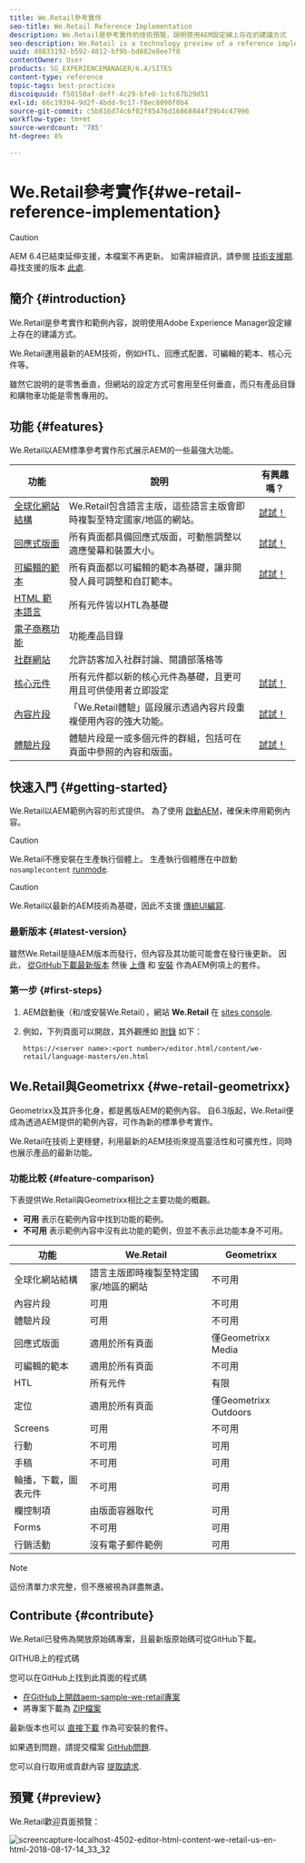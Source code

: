```yaml
---
title: We.Retail參考實作
seo-title: We.Retail Reference Implementation
description: We.Retail是參考實作的技術預覽，說明使用AEM設定線上存在的建議方式
seo-description: We.Retail is a technology preview of a reference implementation that illustrates the recommended way of setting up an online presence with AEM
uuid: d8833192-b592-4812-bf9b-bd882e8ee7f0
contentOwner: User
products: SG_EXPERIENCEMANAGER/6.4/SITES
content-type: reference
topic-tags: best-practices
discoiquuid: f50150af-deff-4c29-bfe0-1cfc67b29d51
exl-id: 66c19394-9d2f-4bdd-9c17-f0ec8090f0b4
source-git-commit: c5b816d74c6f02f85476d16868844f39b4c47996
workflow-type: tm+mt
source-wordcount: '785'
ht-degree: 8%

---
```


# We.Retail參考實作{#we-retail-reference-implementation}

>[!CAUTION]
>
>AEM 6.4已結束延伸支援，本檔案不再更新。 如需詳細資訊，請參閱 [技術支援期](https://helpx.adobe.com//tw/support/programs/eol-matrix.html). 尋找支援的版本 [此處](https://experienceleague.adobe.com/docs/).

## 簡介 {#introduction}

We.Retail是參考實作和範例內容，說明使用Adobe Experience Manager設定線上存在的建議方式。

We.Retail運用最新的AEM技術，例如HTL、回應式配置、可編輯的範本、核心元件等。

雖然它說明的是零售垂直，但網站的設定方式可套用至任何垂直，而只有產品目錄和購物車功能是零售專用的。

## 功能 {#features}

We.Retail以AEM標準參考實作形式展示AEM的一些最強大功能。

| **功能** | **說明** | **有興趣嗎？** |
|---|---|---|
| [全球化網站結構](/help/sites-administering/tc-bp.md) | We.Retail包含語言主版，這些語言主版會即時複製至特定國家/地區的網站。 | [試試！](/help/sites-developing/we-retail-globalized-site-structure.md) |
| [回應式版面](/help/sites-authoring/responsive-layout.md) | 所有頁面都具備回應式版面，可動態調整以適應螢幕和裝置大小。 | [試試！](/help/sites-developing/we-retail-responsive-layout.md) |
| [可編輯的範本](/help/sites-developing/page-templates-editable.md) | 所有頁面都以可編輯的範本為基礎，讓非開發人員可調整和自訂範本。 | [試試！](/help/sites-developing/we-retail-editable-templates.md) |
| [HTML 範本語言](https://helpx.adobe.com/experience-manager/htl/user-guide.html) | 所有元件皆以HTL為基礎 |  |
| [電子商務功能](/help/sites-developing/ecommerce.md) | 功能產品目錄 |  |
| [社群網站](/help/communities/overview.md) | 允許訪客加入社群討論、閱讀部落格等 |  |
| [核心元件](https://experienceleague.adobe.com/docs/experience-manager-core-components/using/introduction.html) | 所有元件都以新的核心元件為基礎，且更可用且可供使用者立即設定 | [試試！](/help/sites-developing/we-retail-core-components.md) |
| [內容片段](/help/assets/content-fragments.md) | 「We.Retail體驗」區段展示透過內容片段重複使用內容的強大功能。 | [試試！](/help/sites-developing/we-retail-content-fragments.md) |
| [體驗片段](/help/sites-authoring/experience-fragments.md) | 體驗片段是一或多個元件的群組，包括可在頁面中參照的內容和版面。 | [試試！](/help/sites-developing/we-retail-experience-fragments.md) |

## 快速入門 {#getting-started}

We.Retail以AEM範例內容的形式提供。 為了使用 [啟動AEM](/help/sites-deploying/deploy.md#getting-started)，確保未停用範例內容。

>[!CAUTION]
>
>We.Retail不應安裝在生產執行個體上。 生產執行個體應在中啟動 `nosamplecontent` [runmode](/help/sites-deploying/configure-runmodes.md).

>[!CAUTION]
>
>We.Retail以最新的AEM技術為基礎，因此不支援 [傳統UI編寫](/help/sites-classic-ui-authoring/home.md).

### 最新版本 {#latest-version}

雖然We.Retail是隨AEM版本而發行，但內容及其功能可能會在發行後更新。 因此， [從GitHub下載最新版本](https://github.com/Adobe-Marketing-Cloud/aem-sample-we-retail/releases) 然後 [上傳](/help/sites-administering/package-manager.md#uploading-packages-from-your-file-system) 和 [安裝](/help/sites-administering/package-manager.md#installing-packages) 作為AEM例項上的套件。

### 第一步 {#first-steps}

1. AEM啟動後（和/或安裝We.Retail），網站 **We.Retail** 在 [sites console](/help/sites-authoring/basic-handling.md#global-navigation).
1. 例如，下列頁面可以開啟，其外觀應如 [附錄](#appendix) 如下：

   `https://<server name>:<port number>/editor.html/content/we-retail/language-masters/en.html`

## We.Retail與Geometrixx {#we-retail-geometrixx}

Geometrixx及其許多化身，都是舊版AEM的範例內容。 自6.3版起，We.Retail便成為透過AEM提供的範例內容，可作為新的標準參考實作。

We.Retail在技術上更穩健，利用最新的AEM技術來提高靈活性和可擴充性，同時也展示產品的最新功能。

### 功能比較 {#feature-comparison}

下表提供We.Retail與Geometrixx相比之主要功能的概觀。

* **可用** 表示在範例內容中找到功能的範例。
* **不可用** 表示範例內容中沒有此功能的範例，但並不表示此功能本身不可用。

| **功能** | **We.Retail** | **Geometrixx** |
|---|---|---|
| 全球化網站結構 | 語言主版即時複製至特定國家/地區的網站 | 不可用 |
| 內容片段 | 可用 | 不可用 |
| 體驗片段 | 可用 | 不可用 |
| 回應式版面 | 適用於所有頁面 | 僅Geometrixx Media |
| 可編輯的範本 | 適用於所有頁面 | 不可用 |
| HTL | 所有元件 | 有限 |
| 定位 | 適用於所有頁面 | 僅Geometrixx Outdoors |
| Screens | 可用 | 不可用 |
| 行動 | 不可用 | 可用 |
| 手稿 | 不可用 | 可用 |
| 輪播，下載，圖表元件 | 不可用 | 可用 |
| 欄控制項 | 由版面容器取代 | 可用 |
| Forms | 不可用 | 可用 |
| 行銷活動 | 沒有電子郵件範例 | 可用 |

>[!NOTE]
>
>這份清單力求完整，但不應被視為詳盡無遺。

## Contribute {#contribute}

We.Retail已發佈為開放原始碼專案，且最新版原始碼可從GitHub下載。

GITHUB上的程式碼

您可以在GitHub上找到此頁面的程式碼

* [在GitHub上開啟aem-sample-we-retail專案](https://github.com/Adobe-Marketing-Cloud/aem-sample-we-retail)
* 將專案下載為 [ZIP檔案](https://github.com/Adobe-Marketing-Cloud/aem-sample-we-retail/archive/master.zip)

最新版本也可以 [直接下載](https://github.com/Adobe-Marketing-Cloud/aem-sample-we-retail/releases/latest) 作為可安裝的套件。

如果遇到問題，請提交檔案 [GitHub問題](https://github.com/Adobe-Marketing-Cloud/aem-sample-we-retail/issues).

您可以自行取用或貢獻內容 [提取請求](https://github.com/Adobe-Marketing-Cloud/aem-sample-we-retail/pulls).

## 預覽 {#preview}

We.Retail歡迎頁面預覽：

![screencapture-localhost-4502-editor-html-content-we-retail-us-en-html-2018-08-17-14_33_32](assets/screencapture-localhost-4502-editor-html-content-we-retail-us-en-html-2018-08-17-14_33_32.png)
